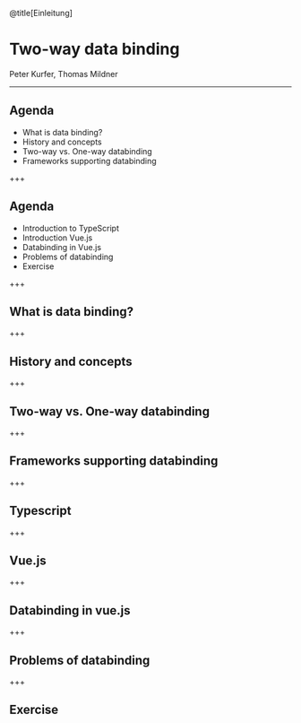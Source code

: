 @title[Einleitung]

# Two-way data binding

Peter Kurfer, Thomas Mildner

---

## Agenda

* What is data binding?
* History and concepts
* Two-way vs. One-way databinding
* Frameworks supporting databinding

+++

## Agenda

* Introduction to TypeScript
* Introduction Vue.js
* Databinding in Vue.js
* Problems of databinding
* Exercise

+++

## What is data binding?



+++

## History and concepts


+++

## Two-way vs. One-way databinding

+++

## Frameworks supporting databinding

+++

## Typescript

+++ 

## Vue.js

+++

## Databinding in vue.js

+++

## Problems of databinding

+++ 

## Exercise